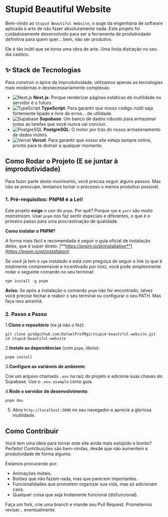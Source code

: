 # Stupid Beautiful Website

Bem-vindo ao `Stupid Beautiful Website`, o auge da engenharia de software aplicada à arte de não fazer absolutamente nada. Este projeto foi cuidadosamente desenvolvido para ser a ferramenta de produtividade definitiva para quem quer... bem, não ser produtivo.

Ele é tão inútil que se torna uma obra de arte. Uma linda distração no seu dia caótico.

## ✨ Stack de Tecnologias

Para construir o ápice da improdutividade, utilizamos apenas as tecnologias mais modernas e desnecessariamente complexas:

- ![Next.js](https://img.shields.io/badge/Next.js-000000?style=for-the-badge&logo=nextdotjs&logoColor=white) **Next.js**: Porque renderizar páginas estáticas de inutilidade no servidor é o futuro.
- ![TypeScript](https://img.shields.io/badge/TypeScript-3178C6?style=for-the-badge&logo=typescript&logoColor=white) **TypeScript**: Para garantir que nosso código inútil seja fortemente tipado e livre de erros... de utilidade.
- ![Supabase](https://img.shields.io/badge/Supabase-3ECF8E?style=for-the-badge&logo=supabase&logoColor=white) **Supabase**: Um banco de dados robusto para armazenar todas as tarefas que você nunca vai concluir.
- ![PostgreSQL](https://img.shields.io/badge/PostgreSQL-4169E1?style=for-the-badge&logo=postgresql&logoColor=white) **PostgreSQL**: O motor por trás do nosso armazenamento de dados inúteis.
- ![Vercel](https://img.shields.io/badge/Vercel-000000?style=for-the-badge&logo=vercel&logoColor=white) **Vercel**: Para garantir que nosso site esteja sempre online, pronto para te distrair a qualquer momento.

## Como Rodar o Projeto (E se juntar à improdutividade)

Para fazer parte deste movimento, você precisa seguir alguns passos. Mas não se preocupe, tentamos tornar o processo o menos produtivo possível.

### 1. Pré-requisitos: PNPM é a Lei!

Este projeto **exige** o uso do `pnpm`. Por quê? Porque `npm` e `yarn` são muito _mainstream_. Usar `pnpm` nos faz sentir especiais e diferentes, o que é o primeiro passo para uma procrastinação de qualidade.

**Como instalar o PNPM?**

A forma mais fácil e recomendada é seguir o guia oficial de instalação deles, que é super direto:
[**https://pnpm.io/pt/installation**](https://pnpm.io/pt/installation)

Se você já tem o `npm` instalado e está com preguiça de seguir o link (o que é totalmente compreensível e incentivado por nós), você pode simplesmente rodar o seguinte comando no seu terminal:

    npm install -g pnpm

**Aviso**: Se após a instalação o comando `pnpm` não for encontrado, talvez você precise fechar e reabrir o seu terminal ou configurar o seu PATH. Mas faça isso amanhã.

### 2. Passo a Passo

1.**Clone o repositório** (se já não o fez):

    git clone git@github.com:RafaelProfMgz/stupid-beautiful-website.git
    cd stupid-beautiful-website

2.**Instale as dependências** (com `pnpm`, óbvio):

    pnpm install

3.**Configure as variáveis de ambiente**:

Crie um arquivo chamado `.env` na raiz do projeto e adicione suas chaves do Supabase. Use o `.env.example` como guia.

4.**Rode o servidor de desenvolvimento**:

    pnpm dev

5.  Abra `http://localhost:3000` no seu navegador e aprecie a gloriosa inutilidade.

## Como Contribuir

Você tem uma ideia para tornar este site ainda mais estúpido e bonito? Perfeito! Contribuições são bem-vindas, desde que não aumentem a produtividade de forma alguma.

Estamos procurando por:

- Animações inúteis.
- Botões que não fazem nada, mas que parecem importantes.
- Funcionalidades que prometem organizar sua vida, mas só adicionam caos.
- Qualquer coisa que seja lindamente funcional (disfuncional).

Faça um fork, crie uma branch e mande seu Pull Request. Prometemos revisar... eventualmente.

